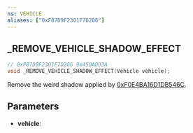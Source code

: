 ```yaml
---
ns: VEHICLE
aliases: ["0xF87D9F2301F7D206"]
---
```

## _REMOVE_VEHICLE_SHADOW_EFFECT

```c
// 0xF87D9F2301F7D206 0x450AD03A
void _REMOVE_VEHICLE_SHADOW_EFFECT(Vehicle vehicle);
```

Remove the weird shadow applied by [0xF0E4BA16D1DB546C](#_0xF0E4BA16D1DB546C).

## Parameters
* **vehicle**: 

